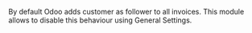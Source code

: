 By default Odoo adds customer as follower to all invoices. This module
allows to disable this behaviour using General Settings.
